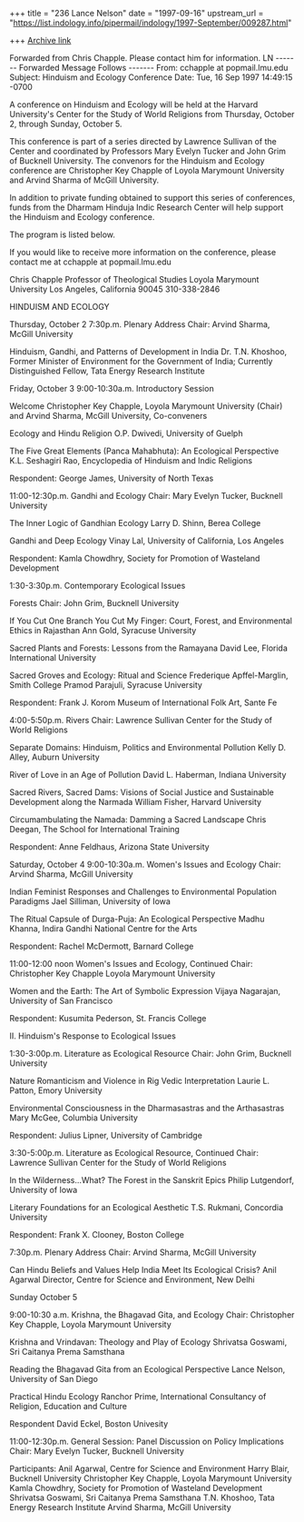 +++
title = "236 Lance Nelson"
date = "1997-09-16"
upstream_url = "https://list.indology.info/pipermail/indology/1997-September/009287.html"

+++
[Archive link](https://list.indology.info/pipermail/indology/1997-September/009287.html)

Forwarded from Chris Chapple.  Please contact him for information. LN
------- Forwarded Message Follows -------
From:          cchapple at popmail.lmu.edu
Subject:       Hinduism and Ecology Conference
Date:          Tue, 16 Sep 1997 14:49:15 -0700

A conference on Hinduism and Ecology will be held at the Harvard
University's Center for the Study of World Religions from Thursday,
October 2, through Sunday, October 5.

This conference is part of a series directed by Lawrence Sullivan of
the Center and coordinated by Professors Mary Evelyn Tucker and John
Grim of Bucknell University. The convenors for the Hinduism and
Ecology conference are Christopher Key Chapple of Loyola Marymount
University and Arvind Sharma of McGill University.

In addition to private funding obtained to support this series of
conferences, funds from the Dharmam Hinduja Indic Research Center
will help support the Hinduism and Ecology conference.

The program is listed below.

If you would like to receive more information on the conference,
please contact me at cchapple at popmail.lmu.edu

Chris Chapple
Professor of Theological Studies
Loyola Marymount University
Los Angeles, California 90045
310-338-2846



HINDUISM AND ECOLOGY

Thursday, October 2
        7:30p.m.        Plenary Address
                        Chair:  Arvind Sharma, McGill University

Hinduism, Gandhi, and Patterns of Development in India
Dr. T.N. Khoshoo, Former Minister of Environment for the
Government of India;  Currently Distinguished Fellow,
Tata Energy Research Institute

Friday, October 3
9:00-10:30a.m.  Introductory Session

Welcome
Christopher Key Chapple, Loyola Marymount University (Chair)
and Arvind Sharma, McGill University, Co-conveners

Ecology and Hindu Religion
O.P. Dwivedi, University of Guelph

The Five Great Elements (Panca Mahabhuta):
An Ecological Perspective
K.L. Seshagiri Rao, Encyclopedia of Hinduism and Indic Religions

Respondent:  George James, University of North Texas

11:00-12:30p.m. Gandhi and Ecology
                        Chair:  Mary Evelyn Tucker, Bucknell University

The Inner Logic of Gandhian Ecology
Larry D. Shinn, Berea College

Gandhi and Deep Ecology
Vinay Lal, University of California, Los Angeles

Respondent:  Kamla Chowdhry,
Society for Promotion of Wasteland Development

1:30-3:30p.m.           Contemporary Ecological Issues

Forests
Chair:  John Grim, Bucknell University

If You Cut One Branch You Cut My Finger:
Court, Forest, and Environmental Ethics in Rajasthan
Ann Gold, Syracuse University

Sacred Plants and Forests:  Lessons from the Ramayana
David Lee, Florida International University

Sacred Groves and Ecology:  Ritual and Science
Frederique Apffel-Marglin, Smith College
Pramod Parajuli, Syracuse University

Respondent:  Frank J. Korom
Museum of International Folk Art, Sante Fe

4:00-5:50p.m.           Rivers
                        Chair:  Lawrence Sullivan
                        Center for the Study of World Religions

Separate Domains:
Hinduism, Politics and Environmental Pollution
Kelly D. Alley, Auburn University

River of Love in an Age of Pollution
David L. Haberman, Indiana University


Sacred Rivers, Sacred Dams:  Visions of Social Justice
and Sustainable Development along the Narmada
William Fisher, Harvard University

Circumambulating the Namada:
Damming a Sacred Landscape
Chris Deegan, The School for International Training

Respondent:  Anne Feldhaus, Arizona State University

Saturday, October 4
9:00-10:30a.m.          Women's Issues and Ecology
                                Chair:  Arvind Sharma, McGill University

Indian Feminist Responses and Challenges to
Environmental Population Paradigms
Jael Silliman, University of Iowa

The Ritual Capsule of Durga-Puja:  An Ecological Perspective
Madhu Khanna, Indira Gandhi National Centre for the Arts

Respondent:  Rachel McDermott, Barnard College

11:00-12:00 noon        Women's Issues and Ecology, Continued
                        Chair:  Christopher Key Chapple
                        Loyola Marymount University

Women and the Earth:  The Art of Symbolic Expression
Vijaya Nagarajan, University of San Francisco

Respondent:  Kusumita Pederson, St. Francis College

II.  Hinduism's Response to Ecological Issues

1:30-3:00p.m.           Literature as Ecological Resource
                        Chair:  John Grim, Bucknell University

Nature Romanticism and Violence in Rig Vedic Interpretation
Laurie L. Patton, Emory University

Environmental Consciousness
in the Dharmasastras and the Arthasastras
Mary McGee, Columbia University

Respondent:  Julius Lipner, University of Cambridge

3:30-5:00p.m.           Literature as Ecological Resource, Continued
                        Chair:  Lawrence Sullivan
                        Center for the Study of World Religions

In the Wilderness...What?
The Forest in the Sanskrit Epics
Philip Lutgendorf, University of Iowa

Literary Foundations for an Ecological Aesthetic
T.S. Rukmani, Concordia University

Respondent:  Frank X. Clooney, Boston College

7:30p.m.                Plenary Address
                        Chair:  Arvind Sharma, McGill University

Can Hindu Beliefs and Values
Help India Meet Its Ecological Crisis?
Anil Agarwal
Director, Centre for Science and Environment, New Delhi

Sunday October 5

9:00-10:30 a.m.         Krishna, the Bhagavad Gita, and Ecology
                                Chair:  Christopher Key Chapple,
                                Loyola Marymount University

Krishna and Vrindavan:  Theology and Play of Ecology
Shrivatsa Goswami, Sri Caitanya Prema Samsthana

Reading the Bhagavad Gita from an Ecological Perspective
Lance Nelson, University of San Diego

Practical Hindu Ecology
Ranchor Prime,
International Consultancy of Religion, Education and Culture

Respondent
David Eckel, Boston Univesity

11:00-12:30p.m.         General Session:
                                Panel Discussion on Policy Implications
                                Chair:  Mary Evelyn Tucker, Bucknell University

Participants:
Anil Agarwal, Centre for Science and Environment
Harry Blair, Bucknell University
Christopher Key Chapple, Loyola Marymount University
Kamla Chowdhry, Society for Promotion of Wasteland Development
Shrivatsa Goswami, Sri Caitanya Prema Samsthana
T.N. Khoshoo, Tata Energy Research Institute
Arvind Sharma, McGill University



